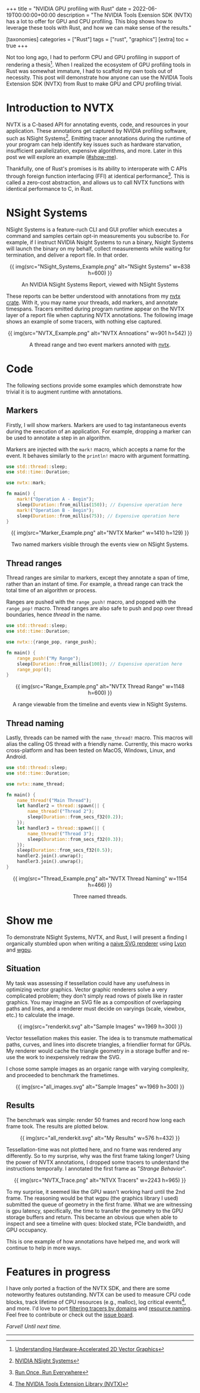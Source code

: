 +++
title = "NVIDIA GPU profiling with Rust"
date = 2022-06-19T00:00:00+00:00
description = "The NVIDIA Tools Exension SDK (NVTX) has a lot to offer for GPU and CPU profiling. This blog shows how to leverage these tools with Rust, and how we can make sense of the results."

[taxonomies]
categories = ["Rust"]
tags = ["rust", "graphics"]
[extra]
toc = true
+++

Not too long ago, I had to perform CPU and GPU profiling in support of rendering a thesis[^thesis]. When I realized the ecosystem of GPU profiling tools in Rust was somewhat immature, I had to scaffold my own tools out of necessity. This post will demonstrate how anyone can use the NVIDIA Tools Extension SDK (NVTX) from Rust to make GPU and CPU profiling trivial.

# Introduction to NVTX
NVTX is a C-based API for annotating events, code, and resources in your application. These annotations get captured by NVIDIA profiling software, such as NSight Systems[^nsight_systems]. Emitting tracer annotations during the runtime of your program can help identify key issues such as hardware starvation, insufficient parallelization, expensive algorithms, and more. Later in this post we will explore an example ([#show-me](#show-me)).

Thankfully, one of Rust's promises is its ability to interoperate with C APIs through foreign function interfacing (FFI) at identical performance[^zero_cost_abstractions]. This is called a zero-cost abstraction, and allows us to call NVTX functions with identical performance to C, in Rust.

# NSight Systems
NSight Systems is a feature-ruch CLI and GUI profiler which executes a command and samples certain opt-in measurements you subscribe to. For example, if I instruct NVIDIA Nsight Systems to run a binary, Nsight Systems will launch the binary on my behalf, collect measurements while waiting for termination, and deliver a report file. In that order.

<div align="center">
{{ img(src="NSight_Systems_Example.png" alt="NSight Systems" w=838 h=600) }}

An NVIDIA NSight Systems Report, viewed with NSight Systems
</div>

These reports can be better understood with annotations from my [nvtx crate](https://crates.io/crates/nvtx). With it, you may name your threads, add markers, and annotate timespans. Tracers emitted during program runtime appear on the NVTX layer of a report file when capturing NVTX annotations. The following image shows an example of some tracers, with nothing else captured.

<div align="center">
{{ img(src="NVTX_Example.png" alt="NVTX Annoations" w=901 h=542) }}

A thread range and two event markers annoted with [nvtx](https://crates.io/crates/nvtx).
</div>

# Code
The following sections provide some examples which demonstrate how trivial it is to augment runtime with annotations.

## Markers
Firstly, I will show markers. Markers are used to tag instantaneous events during the execution of an application. For example, dropping a marker can be used to annotate a step in an algorithm.

Markers are injected with the `mark!` macro, which accepts a name for the event. It behaves similarly to the `println!` macro with argument formatting.
```rust
use std::thread::sleep;
use std::time::Duration;

use nvtx::mark;

fn main() {
    mark!("Operation A - Begin");
    sleep(Duration::from_millis(150)); // Expensive operation here
    mark!("Operation B - Begin");
    sleep(Duration::from_millis(75)); // Expensive operation here
}
```

<div align="center">
{{ img(src="Marker_Example.png" alt="NVTX Marker" w=1410 h=129) }}

Two named markers visible through the events view on NSight Systems.
</div>

## Thread ranges
Thread ranges are similar to markers, except they annotate a span of time, rather than an instant of time. For example, a thread range can track the total time of an algorithm or process.

Ranges are pushed with the `range_push!` macro, and popped with the `range_pop!` macro. Thread ranges are also safe to push and pop over thread boundaries, hence *thread* in the name.

```rust
use std::thread::sleep;
use std::time::Duration;

use nvtx::{range_pop, range_push};

fn main() {
    range_push!("My Range");
    sleep(Duration::from_millis(100)); // Expensive operation here
    range_pop!();
}
```

<div align="center">
{{ img(src="Range_Example.png" alt="NVTX Thread Range" w=1148 h=600) }}

A range viewable from the timeline and events view in NSight Systems.
</div>

## Thread naming
Lastly, threads can be named with the `name_thread!` macro. This macros will alias the calling OS thread with a friendly name. Currently, this macro works cross-platform and has been tested on MacOS, Windows, Linux, and Android.

```rust
use std::thread::sleep;
use std::time::Duration;

use nvtx::name_thread;

fn main() {
    name_thread!("Main Thread");
    let handler2 = thread::spawn(|| {
        name_thread!("Thread 2");
        sleep(Duration::from_secs_f32(0.2));
    });
    let handler3 = thread::spawn(|| {
        name_thread!("Thread 3");
        sleep(Duration::from_secs_f32(0.3));
    });
    sleep(Duration::from_secs_f32(0.5));
    handler2.join().unwrap();
    handler3.join().unwrap();
}
```

<div align="center">
{{ img(src="Thread_Example.png" alt="NVTX Thread Naming" w=1154 h=466) }}

Three named threads.
</div>

# Show me

To demonstrate NSight Systems, NVTX, and Rust, I will present a finding I organically stumbled upon when writing a [naive SVG renderer](https://github.com/simbleau/svg-tessellation-renderer) using [Lyon](https://github.com/nical/lyon) and [wgpu](https://wgpu.rs/).

## Situation
My task was assessing if tessellation could have any usefulness in optimizing vector graphics. Vector graphic renderers solve a very complicated problem; they don't simply read rows of pixels like in raster graphics. You may imagine an SVG file as a composition of overlapping paths and lines, and a renderer must decide on varyings (scale, viewbox, etc.) to calculate the image. 

<div align="center">
{{ img(src="renderkit.svg" alt="Sample Images" w=1969 h=300) }}
</div>

Vector tessellation makes this easier. The idea is to transmute mathematical paths, curves, and lines into discrete triangles, a friendlier format for GPUs. My renderer would cache the triangle geometry in a storage buffer and re-use the work to inexpensively redraw the SVG.

I chose some sample images as an organic range with varying complexity, and proceeded to benchmark the frametimes.

<div align="center">
{{ img(src="all_images.svg" alt="Sample Images" w=1969 h=300) }}
</div>

## Results
The benchmark was simple: render 50 frames and record how long each frame took. The results are plotted below.

<div align="center">
{{ img(src="all_renderkit.svg" alt="My Results" w=576 h=432) }}
</div>

Tessellation-time was not plotted here, and no frame was rendered any differently. So to my surprise, why was the first frame taking longer? Using the power of NVTX annotations, I dropped some tracers to understand the instructions temporally. I annotated the first frame as "*Strange Behavior*".

<div align="center">
{{ img(src="NVTX_Trace.png" alt="NTVX Tracers" w=2243 h=965) }}
</div>

To my surprise, it seemed like the GPU wasn't working hard until the 2nd frame. The reasoning would be that wgpu (the graphics library I used) submitted the queue of geometry in the first frame. What we are witnessing is gpu latency, specifically, the time to transfer the geometry to the GPU storage buffers and return. This became an obvious que when able to inspect and see a timeline with ques: blocked state, PCIe bandwidth, and GPU occupancy.

This is one example of how annotations have helped me, and work will continue to help in more ways.

# Features in progress
I have only ported a fraction of the NVTX SDK, and there are some noteworthy features outstanding. NVTX can be used to measure CPU code blocks, track lifetime of CPU resources (e.g., malloc), log critical events[^nvtx_def], and more. I'd love to port [filtering tracers by domains](https://nvidia.github.io/NVTX/doxygen/index.html#DOMAINS) and [resource naming](https://nvidia.github.io/NVTX/doxygen/index.html#RESOURCE_NAMING). Feel free to contribute or check out the [issue board](https://github.com/simbleau/nvtx/issues).

*Farvel! Until next time.*

---
<!-- Note: There must be a blank line between every two lines of the footnote difinition.  -->
[^thesis]: [Understanding Hardware-Accelerated 2D Vector Graphics](http://dx.doi.org/10.13140/RG.2.2.25593.54887)

[^nsight_systems]: [NVIDIA NSight Systems](https://developer.nvidia.com/nsight-systems)

[^zero_cost_abstractions]: [Run Once, Run Everywhere](https://blog.rust-lang.org/2015/04/24/Rust-Once-Run-Everywhere.html)

[^nvtx_def]: [The NVIDIA Tools Extension Library (NVTX)](https://docs.nvidia.com/nsight-visual-studio-edition/2020.1/nvtx/index.html#nvidia-tools-extension-library-nvtx)

[^examples]: [Examples using the nvtx crate](https://github.com/simbleau/nvtx/tree/main/examples)